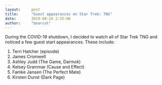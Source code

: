 ```yaml
---
layout:     post
title:      "Guest appearances on Star Trek: TNG"
date:       2019-08-24 2:35:00
author:     "bearcat"
---
```


During the COVID-19 shutdown, I decided to watch all of Star Trek TNG and noticed a few guest start appearances. These include:

1. Terri Hatcher (episode)
2. James Cromwell
3. Ashley Judd (The Game, Darmok)
4. Kelsey Grammar (Cause and Effect)
5. Famke Jansen (The Perfect Mate)
6. Kirsten Dunst (Dark Page)
